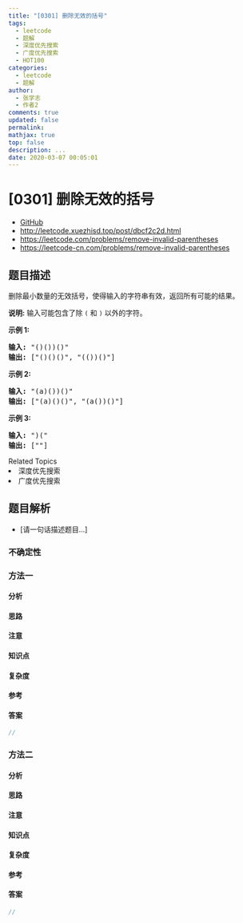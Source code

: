 ```yaml
---
title: "[0301] 删除无效的括号"
tags:
  - leetcode
  - 题解
  - 深度优先搜索
  - 广度优先搜索
  - HOT100
categories:
  - leetcode
  - 题解
author:
  - 张学志
  - 作者2
comments: true
updated: false
permalink:
mathjax: true
top: false
description: ...
date: 2020-03-07 00:05:01
---
```



# [0301] 删除无效的括号
* [GitHub](https://github.com/algoboy101/LeetCodeCrowdsource/tree/master/_posts/QA/%5B0301%5D%20%E5%88%A0%E9%99%A4%E6%97%A0%E6%95%88%E7%9A%84%E6%8B%AC%E5%8F%B7.md)
* http://leetcode.xuezhisd.top/post/dbcf2c2d.html
* https://leetcode.com/problems/remove-invalid-parentheses
* https://leetcode-cn.com/problems/remove-invalid-parentheses


## 题目描述

<p>删除最小数量的无效括号，使得输入的字符串有效，返回所有可能的结果。</p>

<p><strong>说明:</strong> 输入可能包含了除&nbsp;<code>(</code>&nbsp;和&nbsp;<code>)</code>&nbsp;以外的字符。</p>

<p><strong>示例 1:</strong></p>

<pre><strong>输入:</strong> &quot;()())()&quot;
<strong>输出:</strong> [&quot;()()()&quot;, &quot;(())()&quot;]
</pre>

<p><strong>示例 2:</strong></p>

<pre><strong>输入:</strong> &quot;(a)())()&quot;
<strong>输出:</strong> [&quot;(a)()()&quot;, &quot;(a())()&quot;]
</pre>

<p><strong>示例 3:</strong></p>

<pre><strong>输入:</strong> &quot;)(&quot;
<strong>输出: </strong>[&quot;&quot;]</pre>
<div><div>Related Topics</div><div><li>深度优先搜索</li><li>广度优先搜索</li></div></div>


## 题目解析
* [请一句话描述题目...]

### 不确定性


### 方法一

#### 分析

#### 思路

#### 注意

#### 知识点

#### 复杂度

#### 参考

#### 答案

```cpp
//
```


### 方法二

#### 分析

#### 思路

#### 注意

#### 知识点

#### 复杂度

#### 参考

#### 答案

```cpp
//
```



